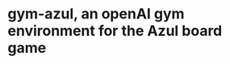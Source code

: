 gym-azul, an openAI gym environment for the Azul board game
===========================================================
